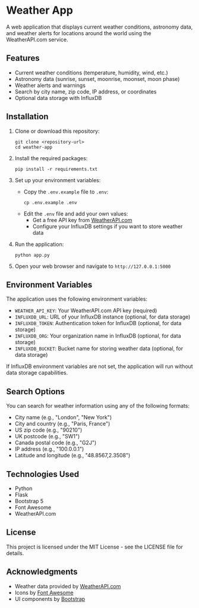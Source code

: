 # Weather App

A web application that displays current weather conditions, astronomy data, and weather alerts for locations around the world using the WeatherAPI.com service.

## Features

- Current weather conditions (temperature, humidity, wind, etc.)
- Astronomy data (sunrise, sunset, moonrise, moonset, moon phase)
- Weather alerts and warnings
- Search by city name, zip code, IP address, or coordinates
- Optional data storage with InfluxDB

## Installation

1. Clone or download this repository:
   ```
   git clone <repository-url>
   cd weather-app
   ```

2. Install the required packages:
   ```
   pip install -r requirements.txt
   ```

3. Set up your environment variables:
   - Copy the `.env.example` file to `.env`:
     ```
     cp .env.example .env
     ```
   - Edit the `.env` file and add your own values:
     - Get a free API key from [WeatherAPI.com](https://www.weatherapi.com/)
     - Configure your InfluxDB settings if you want to store weather data

4. Run the application:
   ```
   python app.py
   ```

5. Open your web browser and navigate to `http://127.0.0.1:5000`

## Environment Variables

The application uses the following environment variables:

- `WEATHER_API_KEY`: Your WeatherAPI.com API key (required)
- `INFLUXDB_URL`: URL of your InfluxDB instance (optional, for data storage)
- `INFLUXDB_TOKEN`: Authentication token for InfluxDB (optional, for data storage)
- `INFLUXDB_ORG`: Your organization name in InfluxDB (optional, for data storage)
- `INFLUXDB_BUCKET`: Bucket name for storing weather data (optional, for data storage)

If InfluxDB environment variables are not set, the application will run without data storage capabilities.

## Search Options

You can search for weather information using any of the following formats:

- City name (e.g., "London", "New York")
- City and country (e.g., "Paris, France")
- US zip code (e.g., "90210")
- UK postcode (e.g., "SW1")
- Canada postal code (e.g., "G2J")
- IP address (e.g., "100.0.0.1")
- Latitude and longitude (e.g., "48.8567,2.3508")

## Technologies Used

- Python
- Flask
- Bootstrap 5
- Font Awesome
- WeatherAPI.com

## License

This project is licensed under the MIT License - see the LICENSE file for details.

## Acknowledgments

- Weather data provided by [WeatherAPI.com](https://www.weatherapi.com/)
- Icons by [Font Awesome](https://fontawesome.com/)
- UI components by [Bootstrap](https://getbootstrap.com/) 